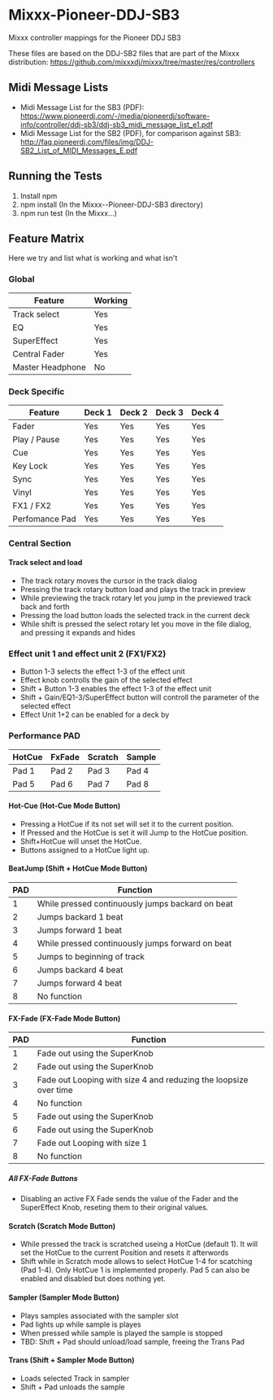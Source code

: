 # Mixxx-Pioneer-DDJ-SB3
Mixxx  controller mappings for the Pioneer DDJ SB3

These files are based on the DDJ-SB2 files that are part of the Mixxx distribution: https://github.com/mixxxdj/mixxx/tree/master/res/controllers

## Midi Message Lists
* Midi Message List for the SB3 (PDF): https://www.pioneerdj.com/-/media/pioneerdj/software-info/controller/ddj-sb3/ddj-sb3_midi_message_list_e1.pdf
* Midi Message List for the SB2 (PDF), for comparison against SB3: http://faq.pioneerdj.com/files/img/DDJ-SB2_List_of_MIDI_Messages_E.pdf

## Running the Tests
1. Install npm
1. npm install (In the Mixxx--Pioneer-DDJ-SB3 directory)
1. npm run test (In the Mixxx...)

## Feature Matrix
Here we try and list what is working and what isn't

### Global

| Feature          | Working |
|------------------|---------|
| Track select     | Yes     |
| EQ               | Yes     |
| SuperEffect      | Yes     |
| Central Fader    | Yes     |
| Master Headphone | No      |


### Deck Specific

| Feature        | Deck 1 | Deck 2 | Deck 3 | Deck 4 |
|----------------|--------|--------|--------|--------|
| Fader          | Yes    | Yes    | Yes    | Yes    |
| Play / Pause   | Yes    | Yes    | Yes    | Yes    |
| Cue            | Yes    | Yes    | Yes    | Yes    |
| Key Lock       | Yes    | Yes    | Yes    | Yes    |
| Sync           | Yes    | Yes    | Yes    | Yes    |
| Vinyl          | Yes    | Yes    | Yes    | Yes    |
| FX1 / FX2      | Yes    | Yes    | Yes    | Yes    |
| Perfomance Pad | Yes    | Yes    | Yes    | Yes    |

### Central Section

#### Track select and load

- The track rotary moves the cursor in the track dialog
- Pressing the track rotary button load and plays the track in preview
- While previewing the track rotary let you jump in the previewed track back and forth
- Pressing the load button loads the selected track in the current deck
- While shift is pressed the select rotary let you move in the file dialog, and pressing it expands and hides

### Effect unit 1 and effect unit 2 (FX1/FX2)

- Button 1-3 selects the effect 1-3 of the effect unit
- Effect knob controlls the gain of the selected effect
- Shift + Button 1-3 enables the effect 1-3 of the effect unit
- Shift + Gain/EQ1-3/SuperEffect button will controll the parameter of the selected effect
- Effect Unit 1+2 can be enabled for a deck by

### Performance PAD

| HotCue | FxFade | Scratch | Sample |
|--------|--------|---------|--------|
| Pad 1  | Pad 2  | Pad 3   | Pad 4  |
| Pad 5  | Pad 6  | Pad 7   | Pad 8  |


#### Hot-Cue (Hot-Cue Mode Button)

- Pressing a HotCue if its not set will set it to the current position.
- If Pressed and the HotCue is set it will Jump to the HotCue position.
- Shift+HotCue will unset the HotCue.
- Buttons assigned to a HotCue light up.

#### BeatJump (Shift + HotCue Mode Button)

| PAD | Function                                                           |
|-----|--------------------------------------------------------------------|
| 1   | While pressed continuously jumps backard on beat                   |
| 2   | Jumps backard 1 beat                                               |
| 3   | Jumps forward 1 beat                                               |
| 4   | While pressed continuously jumps forward on beat                   |
| 5   | Jumps to beginning of track                                        |
| 6   | Jumps backard 4 beat                                               |
| 7   | Jumps forward 4 beat                                               |
| 8   | No function                                                        |

#### FX-Fade (FX-Fade Mode Button)

| PAD | Function                                                           |
|-----|--------------------------------------------------------------------|
| 1   | Fade out using the SuperKnob                                       |
| 2   | Fade out using the SuperKnob                                       |
| 3   | Fade out Looping with size 4 and reduzing the loopsize over time   |
| 4   | No function                                                        |
| 5   | Fade out using the SuperKnob                                       |
| 6   | Fade out using the SuperKnob                                       |
| 7   | Fade out Looping with size 1                                       |
| 8   | No function                                                        |

##### All FX-Fade Buttons

- Disabling an active FX Fade sends the value of the Fader and the SuperEffect Knob, reseting them to their original values.

#### Scratch (Scratch Mode Button)

- While pressed the track is scratched useing a HotCue (default 1). It will set the HotCue to the current Position and resets it afterwords
- Shift while in Scratch mode allows to select HotCue 1-4 for scatching (Pad 1-4). Only HotCue 1 is implemented properly. Pad 5 can also be enabled and disabled but does nothing yet.

#### Sampler (Sampler Mode Button)

- Plays samples associated with the sampler slot
- Pad lights up while sample is playes
- When pressed while sample is played the sample is stopped
- TBD: Shift + Pad should unload/load sample, freeing the Trans Pad

#### Trans (Shift + Sampler Mode Button)

- Loads selected Track in sampler
- Shift + Pad unloads the sample
